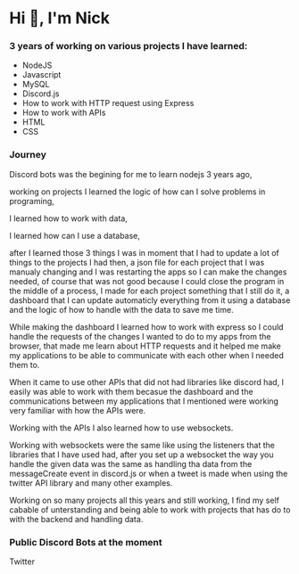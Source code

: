 <h1>Hi 👋, I'm Nick</h1>

<h3>3 years of working on various projects I have learned:</h3>
<ul>
  <li>NodeJS</li>
  <li>Javascript</li>
  <li>MySQL</li>
  <li>Discord.js</li>
  <li>How to work with HTTP request using Express</li>
  <li>How to work with APIs</li>
  <li>HTML</li>
  <li>CSS</li>
</ul>  

<h3>Journey</h3>
<p>
Discord bots was the begining for me to learn nodejs 3 years ago,
</p><p>
working on projects I learned the logic of how can I solve problems in programing,
</p><p>
I learned how to work with data,
 </p><p>
I learned how can I use a database, 
</p><p>
after I learned those 3 things I was in moment that I had to update a lot of things to the projects I had then, a json file for each project that I was manualy changing and I was restarting the apps so I can make the changes needed, of course that was not good because I could close the program in the middle of a process, I made for each project something that I still do it, a dashboard that I can update automaticly everything from it using a database and the logic of how to handle with the data to save me time.
</p><p>
While making the dashboard I learned how to work with express so I could handle the requests of the changes I wanted to do to my apps from the browser, that made me learn about HTTP requests and it helped me make my applications to be able to communicate with each other when I needed them to. 
</p><p>
When it came to use other APIs that did not had libraries like discord had, I easily was able to work with them becasue the dashboard and the communications between my applications that I mentioned were working very familiar with how the APIs were.
</p><p>
Working with the APIs I also learned how to use websockets. 
</p>
<p>
Working with websockets were the same like using the listeners that the libraries that I have used had, after you set up a websocket the way you handle the given data was the same as handling tha data from the messageCreate event in discord.js or when a tweet is made when using the twitter API library and many other examples.
</p>
<p>
Working on so many projects all this years and still working, I find my self cabable of unterstanding and being able to work with projects that has do to with the backend and handling data. 
</p>


<h3>Public Discord Bots at the moment</h3>
Twitter

